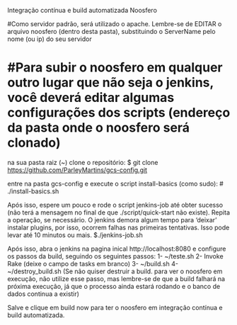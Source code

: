 Integração contínua e build automatizada Noosfero

#Como servidor padrão, será utilizado o apache. Lembre-se de EDITAR o arquivo noosfero (dentro desta pasta), substituindo o ServerName pelo nome (ou ip) do seu servidor

#Para subir o noosfero em qualquer outro lugar que não seja o jenkins, você deverá editar algumas configurações dos scripts (endereço da pasta onde o noosfero será clonado)
=====


na sua pasta raiz (~) clone o repositório:
$ git clone https://github.com/ParleyMartins/gcs-config.git

entre na pasta gcs-config e execute o script install-basics (como sudo):
\# ./install-basics.sh

Após isso, espere um pouco e rode o script jenkins-job até obter sucesso (não terá a mensagem no final de que ./script/quick-start não existe). Repita a operação, se necessário. O jenkins demora algum tempo para ‘deixar’ instalar plugins, por isso, ocorrem falhas nas primeiras tentativas. Isso pode levar até 10 minutos ou mais.
$./jenkins-job.sh

Após isso, abra o jenkins na pagina inical http://localhost:8080 e configure os passos da build, seguindo os seguintes passos:
1- ~/teste.sh
2- Invoke Rake (deixe o campo de tasks em branco)
3- ~/build.sh
4- ~/destroy_build.sh (Se não quiser destruir a build. para ver o noosfero em execução, não utilize esse passo, mas lembre-se de que a build falhará na próxima execução, já que o processo ainda estará rodando e o banco de dados continua a existir)

Salve e clique em build now para ter o noosfero em integração contínua e build automatizada.
